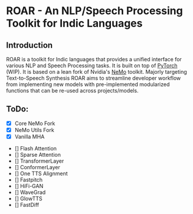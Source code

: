 # ROAR - An NLP/Speech Processing Toolkit for Indic Languages

## Introduction

ROAR is a toolkit for Indic languages that provides a unified interface for various NLP and Speech Processing tasks. It is built on top of [PyTorch](https://pytorch.org/) (WIP). It is based on a lean fork of Nvidia's [NeMo](https://github.com/NVIDIA/NeMo) toolkit. Majorly targeting Text-to-Speech Synthesis ROAR aims to streamline developer workflow from implementing new models with pre-implemented modularized functions that can be re-used across projects/models.

## ToDo:
- [x] Core NeMo Fork
- [x] NeMo Utils Fork
- [x] Vanilla MHA
- [] Flash Attention
- [] Sparse Attention
- [] TransformerLayer
- [] ConformerLayer
- [] One TTS Alignment
- [] Fastpitch
- [] HiFi-GAN
- [] WaveGrad
- [] GlowTTS
- [] FastDiff